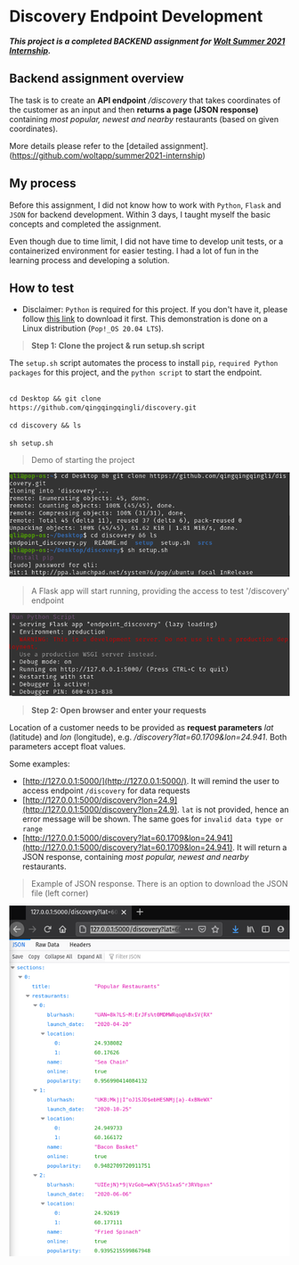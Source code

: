 # Discovery Endpoint Development
***This project is a completed BACKEND assignment for [Wolt Summer 2021 Internship](https://github.com/woltapp/summer2021-internship).***

## Backend assignment overview

The task is to create an **API endpoint** */discovery* that takes coordinates of the customer as an input and then **returns a page (JSON response)** containing *most popular, newest and nearby* restaurants (based on given coordinates).

More details please refer to the [detailed assignment].(https://github.com/woltapp/summer2021-internship)

## My process

Before this assignment, I did not know how to work with `Python`, `Flask` and `JSON` for backend development. Within 3 days, I taught myself the basic concepts and completed the assignment. 

Even though due to time limit, I did not have time to develop unit tests, or a containerized environment for easier testing. I had a lot of fun in the learning process and developing a solution.

## How to test

- Disclaimer: `Python` is required for this project. If you don't have it, please follow [this link](https://www.python.org/downloads/) to download it first. This demonstration is done on a Linux distribution (```Pop!_OS 20.04 LTS```).

> **Step 1: Clone the project & run setup.sh script**

The `setup.sh` script automates the process to install `pip`, `required Python packages` for this project, and the `python script` to start the endpoint.

```shell

cd Desktop && git clone https://github.com/qingqingqingli/discovery.git

cd discovery && ls

sh setup.sh

```

> Demo of starting the project

[![setup_1](https://github.com/qingqingqingli/discovery/blob/main/images/setup_1.png)](https://github.com/qingqingqingli/discovery)

> A Flask app will start running, providing the access to test '/discovery' endpoint

[![setup_2](https://github.com/qingqingqingli/discovery/blob/main/images/setup_2.png)](https://github.com/qingqingqingli/discovery)

> **Step 2: Open browser and enter your requests**

Location of a customer needs to be provided as **request parameters** *lat* (latitude) and *lon* (longitude), e.g. */discovery?lat=60.1709&lon=24.941*. Both parameters accept float values.

Some examples:
- [http://127.0.0.1:5000/](http://127.0.0.1:5000/). It will remind the user to access endpoint `/discovery` for data requests
- [http://127.0.0.1:5000/discovery?lon=24.9](http://127.0.0.1:5000/discovery?lon=24.9). `lat` is not provided, hence an error message will be shown. The same goes for `invalid data type or range`
- [http://127.0.0.1:5000/discovery?lat=60.1709&lon=24.941](http://127.0.0.1:5000/discovery?lat=60.1709&lon=24.941). It will return a JSON response, containing *most popular, newest and nearby* restaurants.

> Example of JSON response. There is an option to download the JSON file (left corner)

[![json_responses](https://github.com/qingqingqingli/discovery/blob/main/images/json_responses.png)](https://github.com/qingqingqingli/discovery)